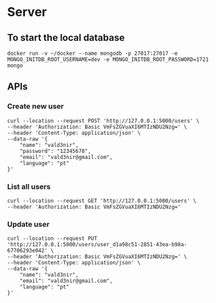 # Server


## To start the local database

    docker run -v ~/docker --name mongodb -p 27017:27017 -e MONGO_INITDB_ROOT_USERNAME=dev -e MONGO_INITDB_ROOT_PASSWORD=1721 mongo
   
## APIs


### Create new user

    curl --location --request POST 'http://127.0.0.1:5000/users' \
    --header 'Authorization: Basic VmFsZGVuaXI6MTIzNDU2Nzg=' \
    --header 'Content-Type: application/json' \
    --data-raw '{
        "name": "vald3nir",
        "password": "12345678",
        "email": "vald3nir@gmail.com",
        "language": "pt"
    }'
    
### List all users

    curl --location --request GET 'http://127.0.0.1:5000/users' \
    --header 'Authorization: Basic VmFsZGVuaXI6MTIzNDU2Nzg='
    
    
### Update user
 
    curl --location --request PUT 'http://127.0.0.1:5000/users/user_d1a98c51-2851-43ea-b98a-67706293e042' \
    --header 'Authorization: Basic VmFsZGVuaXI6MTIzNDU2Nzg=' \
    --header 'Content-Type: application/json' \
    --data-raw '{
        "name": "vald3nir",
        "email": "vald3nir@gmail.com",
        "language": "pt"
    }'

